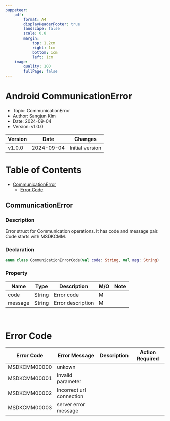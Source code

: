 ```yaml
---
puppeteer:
    pdf:
        format: A4
        displayHeaderFooter: true
        landscape: false
        scale: 0.8
        margin:
            top: 1.2cm
            right: 1cm
            bottom: 1cm
            left: 1cm
    image:
        quality: 100
        fullPage: false
---
```


Android CommunicationError
==

- Topic: CommunicationError
- Author: Sangjun Kim
- Date: 2024-09-04
- Version: v1.0.0

| Version          | Date       | Changes                  |
| ---------------- | ---------- | ------------------------ |
| v1.0.0  | 2024-09-04 | Initial version          |

<div style="page-break-after: always;"></div>

# Table of Contents

- [CommunicationError](#Communicationerror)
  - [Error Code](#error-code)


## CommunicationError

### Description
Error struct for Communication operations. It has code and message pair.
Code starts with MSDKCMM.

### Declaration
```kotlin
enum class CommunicationErrorCode(val code: String, val msg: String) 
```

### Property

| Name    | Type   | Description             | **M/O** | **Note** |
|---------|--------|-------------------------|---------|----------|
| code    | String | Error code              | M       |          |
| message | String | Error description       | M       |          |

<br>

# Error Code

| Error Code      | Error Message            | Description      | Action Required  |
|-----------------|--------------------------|------------------|------------------|
| MSDKCMM00000    | unkown                   |                  | 
| MSDKCMM00001    | Invalid parameter                   |                  |                  |
| MSDKCMM00002    | Incorrect url connection |                  |                  |
| MSDKCMM00003    | server error message     |                  |                  |


<br>
